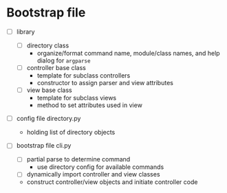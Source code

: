 # Bootstrap file

- [ ] library
    - [ ] directory class
        - organize/format command name, module/class names, and help dialog for `argparse`
    - [ ] controller base class
        - template for subclass controllers
        - constructor to assign parser and view attributes
    - [ ] view base class
        - template for subclass views
        - method to set attributes used in view

- [ ] config file directory.py
    - holding list of directory objects

- [ ] bootstrap file cli.py
    - [ ] partial parse to determine command
        - use directory config for available commands
    - [ ] dynamically import controller and view classes
    - construct controller/view objects and initiate controller code
